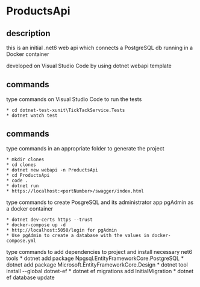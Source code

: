 # ProductsApi

## description
this is an initial .net6 web api which connects a PostgreSQL db running in a Docker container

developed on Visual Studio Code by using dotnet webapi template

## commands
type commands on Visual Studio Code to run the tests

    * cd dotnet-test-xunit\TickTackService.Tests
    * dotnet watch test
	
	

## commands
type commands in an appropriate folder to generate the project

    * mkdir clones
    * cd clones
    * dotnet new webapi -n ProductsApi
    * cd ProductsApi
    * code .
    * dotnet run
    * https://localhost:<portNumber>/swagger/index.html


type commands to create PosgreSQL and its administrator app pgAdmin as a docker container

    * dotnet dev-certs https --trust
    * docker-compose up -d
    * http://localhost:5050/login for pgAdmin
    * Use pgAdmin to create a database with the values in docker-compose.yml


type commands to add dependencies to project and install necessary net6 tools
    * dotnet add package Npgsql.EntityFrameworkCore.PostgreSQL
    * dotnet add package Microsoft.EntityFrameworkCore.Design
    * dotnet tool install --global dotnet-ef
    * dotnet ef migrations add InitialMigration
    * dotnet ef database update
    
